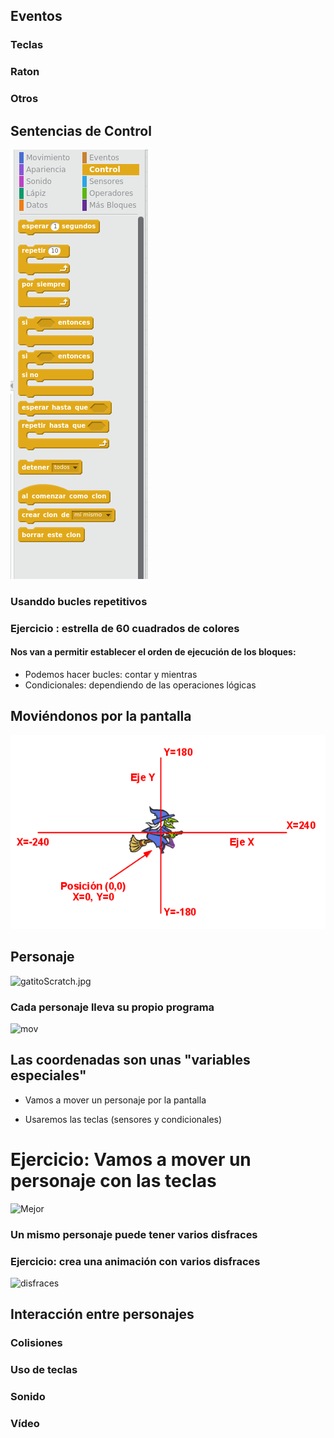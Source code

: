 ## Eventos
### Teclas
### Raton
### Otros

## Sentencias de Control

![control](../images/Control.png)

### Usanddo bucles repetitivos
### Ejercicio : estrella de 60 cuadrados de colores

#### Nos van a permitir establecer el orden de ejecución de los bloques:

* Podemos hacer bucles: contar y  mientras
* Condicionales: dependiendo de las operaciones lógicas

## Moviéndonos por la pantalla

![coordenadas](../images/3_ejes.png)

## Personaje

![gatitoScratch.jpg](.../images/gatitoScratch.jpg)


### Cada personaje lleva su propio programa

![mov](.../images/3_movimientos_basicos_bruja.png)

## Las coordenadas son unas "variables especiales"

* Vamos a mover un personaje por la pantalla

* Usaremos las teclas (sensores y condicionales)

# Ejercicio: Vamos a mover un personaje con las teclas

![Mejor](.../images/movimiento.png)

### Un mismo personaje puede tener varios disfraces


### Ejercicio: crea una animación con varios disfraces

![disfraces](.../images/disfraz.png)


## Interacción entre personajes

### Colisiones

### Uso de teclas

### Sonido

### Vídeo

